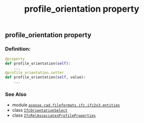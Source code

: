 ﻿---
title: profile_orientation property
second_title: Aspose.CAD for Python via .NET API References
description: 
type: docs
weight: 100
url: /python-net/aspose.cad.fileformats.ifc.ifc2x3.entities/ifcrelassociatesprofileproperties/profile_orientation/
is_root: false
---

## profile_orientation property

### Definition:
```python
@property
def profile_orientation(self):
    ...
@profile_orientation.setter
def profile_orientation(self, value):
    ...
```

### See Also
* module [`aspose.cad.fileformats.ifc.ifc2x3.entities`](../../)
* class [`IfcOrientationSelect`](/cad/python-net/aspose.cad.fileformats.ifc.ifc2x3.types/ifcorientationselect)
* class [`IfcRelAssociatesProfileProperties`](/cad/python-net/aspose.cad.fileformats.ifc.ifc2x3.entities/ifcrelassociatesprofileproperties)
